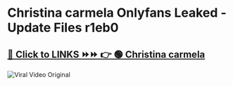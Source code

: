 
 # Christina carmela Onlyfans Leaked - Update Files r1eb0

## <h2><a href="https://clipsfans.com/Christina_carmela&ref=git">🔗 Click to LINKS ⏩⏩ 👉 🟢 Christina carmela </a></h2>

<a href="https://clipsfans.com/Christina_carmela&ref=git" rel="nofollow" data-target="animated-image.originalLink"><img src="https://i.ibb.co.com/xMMVF88/686577567.gif" alt="Viral Video Original" style="max-width: 100%; display: inline-block;" data-target="animated-image.originalImage"></a>

